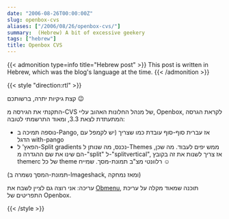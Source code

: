 ```yaml
---
date: "2006-08-26T00:00:00Z"
slug: openbox-cvs
aliases: ["/2006/08/26/openbox-cvs/"]
summary:  (Hebrew) A bit of excessive geekery
tags: ["hebrew"]
title: Openbox CVS
---
```


<!-- markdownlint-disable MD013 -->

{{< admonition type=info title="Hebrew post" >}}
This post is written in Hebrew, which was the blog's language at the time.
{{< /admonition >}}

{{< style "direction:rtl" >}}

קצת גיקיות יתרה, ברשותכם 😉

התקנתי את הגירסה מ-CVS של מנהל החלונות האהוב עליי, Openbox, לקראת הגרסה המתעתדת לצאת 3.3, ומאוד התרשמתי לטובה:

* נוספה תמיכה ב-Pango, אז עברית סוף-סוף עובדת כמו שצריך (יש לקמפל עם הדגל with-pango
* הפאץ' ל-Split gradients נכנס, מה שנותן ל-Themes ממש יפים לעבוד. מה שכן, הם שינו את שם ההגדרה מ-"split" ל-"splitvertical", אז צריך לשנות את זה בקובץ themerc של כל theme רלוונטי
מצ"ב תמונת-מסך. שמייח ☺️

(תמונת-המסך נשמרה ב-Imageshack, ומאז נמחקה)

עריכה: אני רוצה גם לציין לשבח את [Obmenu], תוכנה שמאוד מקלה על עריכת התפריטים של Openbox.

[Obmenu]: https://web.archive.org/web/20061119211209/http://obmenu.sf.net/

{{< /style >}}
